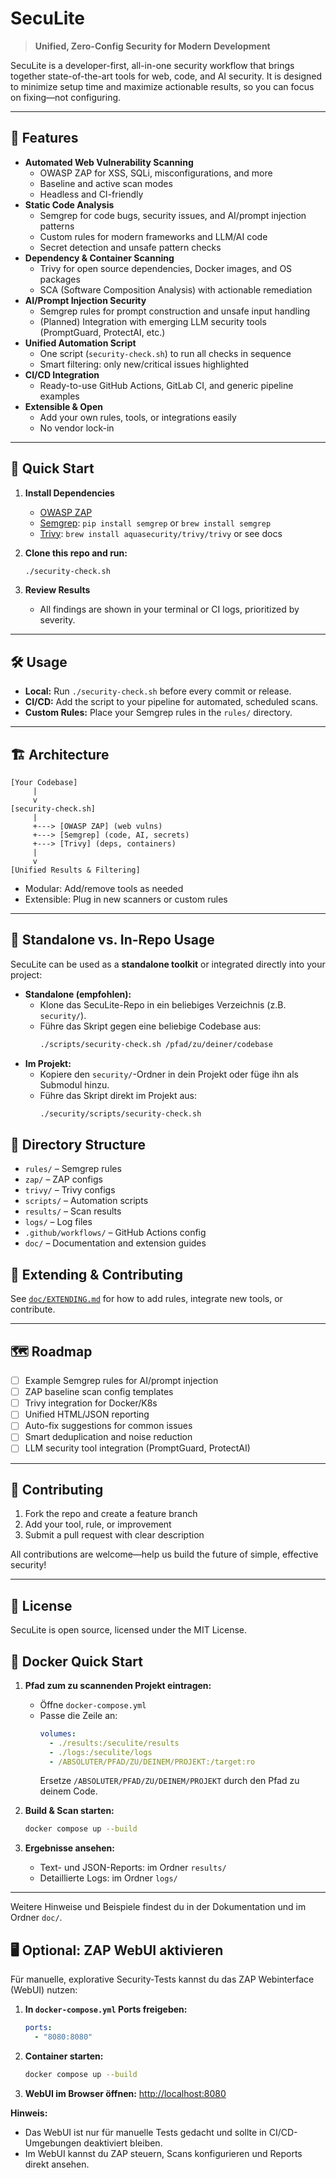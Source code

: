 # SecuLite

> **Unified, Zero-Config Security for Modern Development**

SecuLite is a developer-first, all-in-one security workflow that brings together state-of-the-art tools for web, code, and AI security. It is designed to minimize setup time and maximize actionable results, so you can focus on fixing—not configuring.

---

## 🚀 Features

- **Automated Web Vulnerability Scanning**
  - OWASP ZAP for XSS, SQLi, misconfigurations, and more
  - Baseline and active scan modes
  - Headless and CI-friendly
- **Static Code Analysis**
  - Semgrep for code bugs, security issues, and AI/prompt injection patterns
  - Custom rules for modern frameworks and LLM/AI code
  - Secret detection and unsafe pattern checks
- **Dependency & Container Scanning**
  - Trivy for open source dependencies, Docker images, and OS packages
  - SCA (Software Composition Analysis) with actionable remediation
- **AI/Prompt Injection Security**
  - Semgrep rules for prompt construction and unsafe input handling
  - (Planned) Integration with emerging LLM security tools (PromptGuard, ProtectAI, etc.)
- **Unified Automation Script**
  - One script (`security-check.sh`) to run all checks in sequence
  - Smart filtering: only new/critical issues highlighted
- **CI/CD Integration**
  - Ready-to-use GitHub Actions, GitLab CI, and generic pipeline examples
- **Extensible & Open**
  - Add your own rules, tools, or integrations easily
  - No vendor lock-in

---

## 🏁 Quick Start

1. **Install Dependencies**
   - [OWASP ZAP](https://www.zaproxy.org/download/)
   - [Semgrep](https://semgrep.dev/docs/getting-started/): `pip install semgrep` or `brew install semgrep`
   - [Trivy](https://aquasecurity.github.io/trivy/v0.18.3/getting-started/): `brew install aquasecurity/trivy/trivy` or see docs

2. **Clone this repo and run:**
   ```sh
   ./security-check.sh
   ```

3. **Review Results**
   - All findings are shown in your terminal or CI logs, prioritized by severity.

---

## 🛠 Usage

- **Local:** Run `./security-check.sh` before every commit or release.
- **CI/CD:** Add the script to your pipeline for automated, scheduled scans.
- **Custom Rules:** Place your Semgrep rules in the `rules/` directory.

---

## 🏗 Architecture

```
[Your Codebase]
     |
     v
[security-check.sh]
     |
     +---> [OWASP ZAP] (web vulns)
     +---> [Semgrep] (code, AI, secrets)
     +---> [Trivy] (deps, containers)
     |
     v
[Unified Results & Filtering]
```

- Modular: Add/remove tools as needed
- Extensible: Plug in new scanners or custom rules

---

## 🏃 Standalone vs. In-Repo Usage

SecuLite can be used as a **standalone toolkit** or integrated directly into your project:

- **Standalone (empfohlen):**
  - Klone das SecuLite-Repo in ein beliebiges Verzeichnis (z.B. `security/`).
  - Führe das Skript gegen eine beliebige Codebase aus:
    ```sh
    ./scripts/security-check.sh /pfad/zu/deiner/codebase
    ```
- **Im Projekt:**
  - Kopiere den `security/`-Ordner in dein Projekt oder füge ihn als Submodul hinzu.
  - Führe das Skript direkt im Projekt aus:
    ```sh
    ./security/scripts/security-check.sh
    ```

## 📂 Directory Structure

- `rules/` – Semgrep rules
- `zap/` – ZAP configs
- `trivy/` – Trivy configs
- `scripts/` – Automation scripts
- `results/` – Scan results
- `logs/` – Log files
- `.github/workflows/` – GitHub Actions config
- `doc/` – Documentation and extension guides

## 🔌 Extending & Contributing

See [`doc/EXTENDING.md`](doc/EXTENDING.md) for how to add rules, integrate new tools, or contribute.

---

## 🗺 Roadmap

- [ ] Example Semgrep rules for AI/prompt injection
- [ ] ZAP baseline scan config templates
- [ ] Trivy integration for Docker/K8s
- [ ] Unified HTML/JSON reporting
- [ ] Auto-fix suggestions for common issues
- [ ] Smart deduplication and noise reduction
- [ ] LLM security tool integration (PromptGuard, ProtectAI)

---

## 🤝 Contributing

1. Fork the repo and create a feature branch
2. Add your tool, rule, or improvement
3. Submit a pull request with clear description

All contributions are welcome—help us build the future of simple, effective security!

---

## 📄 License

SecuLite is open source, licensed under the MIT License.

## 🐳 Docker Quick Start

1. **Pfad zum zu scannenden Projekt eintragen:**
   - Öffne `docker-compose.yml`
   - Passe die Zeile an:
     ```yaml
     volumes:
       - ./results:/seculite/results
       - ./logs:/seculite/logs
       - /ABSOLUTER/PFAD/ZU/DEINEM/PROJEKT:/target:ro
     ```
     Ersetze `/ABSOLUTER/PFAD/ZU/DEINEM/PROJEKT` durch den Pfad zu deinem Code.

2. **Build & Scan starten:**
   ```sh
   docker compose up --build
   ```

3. **Ergebnisse ansehen:**
   - Text- und JSON-Reports: im Ordner `results/`
   - Detaillierte Logs: im Ordner `logs/`

---

Weitere Hinweise und Beispiele findest du in der Dokumentation und im Ordner `doc/`.

## 🖥️ Optional: ZAP WebUI aktivieren

Für manuelle, explorative Security-Tests kannst du das ZAP Webinterface (WebUI) nutzen:

1. **In `docker-compose.yml` Ports freigeben:**
   ```yaml
   ports:
     - "8080:8080"
   ```
2. **Container starten:**
   ```sh
   docker compose up --build
   ```
3. **WebUI im Browser öffnen:**
   [http://localhost:8080](http://localhost:8080)

**Hinweis:**
- Das WebUI ist nur für manuelle Tests gedacht und sollte in CI/CD-Umgebungen deaktiviert bleiben.
- Im WebUI kannst du ZAP steuern, Scans konfigurieren und Reports direkt ansehen.
